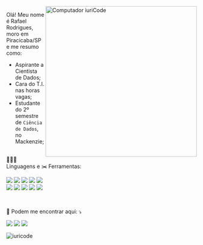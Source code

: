 <img src="https://raw.githubusercontent.com/MicaelliMedeiros/micaellimedeiros/master/image/computer-illustration.png" min-width="400px" max-width="400px" width="400px" align="right" alt="Computador iuriCode">

<p align="left"> 
  Olá! Meu nome é Rafael Rodrigues, moro em Piracicaba/SP e me resumo como:
 
  * Aspirante a Cientista de Dados; <br>
  * Cara do T.I. nas horas vagas;<br>
  * Estudante do 2º semestre de `Ciência de Dados`, no Mackenzie;<br><br>
  </p>
  
<p align="left">
  👨🏽‍💻  Linguagens e ✂️ Ferramentas:<br></p>
<p align="left">  
  <img src="https://img.shields.io/badge/Python-14354C?style=for-the-badge&logo=python&logoColor=white"/> 
  <img src="https://img.shields.io/badge/GitHub-100000?style=for-the-badge&labelColor=black&logo=github&logoColor=white" />
  <img src="https://img.shields.io/badge/Jupyter-F37626?style=for-the-badge&labelColor=F37626&logo=jupyter&logoColor=white" />
  <img src="https://img.shields.io/badge/pandas-f3f6f4?style=for-the-badge&logo=pandas&logoColor=purple"/>
  <img src="https://img.shields.io/badge/Excel-217346?style=for-the-badge&logo=microsoft-excel&logoColor=white" /><br>
  <img src="https://img.shields.io/badge/Anaconda-44a833?style=for-the-badge&labelColor=44a833&logo=anaconda&logoColor=white" />
  <img src="https://img.shields.io/badge/scikitlearn-14354C?style=for-the-badge&logo=scikit-learn&logoColor=white" />
  <img src="https://img.shields.io/badge/MySQL-4479a1?style=for-the-badge&labelColor=4479a1&logo=MySQL&logoColor=white" />
  <img src="https://img.shields.io/badge/Colab-F9AB00?style=for-the-badge&logo=Google%20Colab&logoColor=orange" />
  <img src="https://img.shields.io/badge/RStudio-276DC3?style=for-the-badge&logo=R&logoColor=4D8DC9" /></p>
  <br>

<p align="left">
  💌 Podem me encontrar aqui: ⤵️
</p>

<p align="left">
<a href="https://www.linkedin.com/in/rafael-rodrigues-945269180/" target="_blank" alt="Linkedin">
  <img src="https://img.shields.io/badge/-Linkedin-0e76a8?style=flat-square&logo=Linkedin&logoColor=white" /></a>

  <a href="mailto:'rafarodrigues33@gmail.com'" alt="Gmail">
  <img src="https://img.shields.io/badge/-Gmail-FF0000?style=flat-square&labelColor=FF0000&logo=gmail&logoColor=white" /></a>

  <a href="https://www.kaggle.com/rafarodrigues33" target="_blank" alt="Kaggle">
  <img src="https://img.shields.io/badge/Kaggle-20beff?style=flat-square&labelColor=20beff&logo=Kaggle&logoColor=white" /></a>
</p>  

![iuricode](https://github-readme-stats.vercel.app/api/top-langs/?username=rafarodrigues&hide=html&layout=compact&theme=tokyonight)

